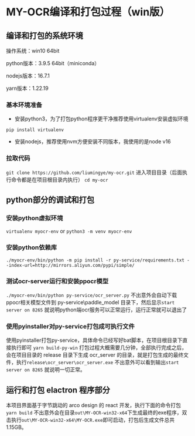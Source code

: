 # MY-OCR编译和打包过程（win版）

## 编译和打包的系统环境

操作系统：win10 64bit

python版本：3.9.5 64bit（miniconda）

nodejs版本：16.7.1

yarn版本：1.22.19

### 基本环境准备

- 安装python3，为了打包python程序更干净推荐使用virtualenv安装虚拟环境

`pip install virtualenv`

- 安装nodejs，推荐使用nvm方便安装不同版本，我使用的是node v16

### 拉取代码

`git clone https://github.com/liumingye/my-ocr.git`
进入项目目录（后面执行命令都是在项目根目录内执行）
`cd my-ocr`

## python部分的调试和打包

### 安装python虚拟环境

`virtualenv myocr-env` or `python3 -m venv myocr-env`

### 安装python依赖库

`./myocr-env/bin/python -m pip install -r py-service/requirements.txt --index-url=http://mirrors.aliyun.com/pypi/simple/`

### 测试ocr-server运行和安装ppocr模型

`./myocr-env/bin/python py-service/ocr_server.py`
不出意外会自动下载ppocr相关模型文件到 py-service\paddle_model 目录下，然后显示`start server on 8265` 就说明python端ocr服务可以正常运行，运行正常就可以退出了

### 使用pyinstaller对py-service打包成可执行文件

使用pyinstaller打包py-service，具体命令已经写好bat脚本，在项目根目录下直接执行即可
`yarn build-py-win`
打包过程大概需要几分钟，全部执行完成之后，会在项目目录的 release 目录下生成 ocr_server 的目录，就是打包生成的最终文件，执行`release\ocr_server\ocr_server.exe` 不出意外可以看到输出`start server on 8265` 就说明一切正常。

## 运行和打包 elactron 程序部分

本项目界面基于字节跳动的 arco design 的 react 开发，执行下面的命令打包
`yarn build`
不出意外会在目录`out\MY-OCR-win32-x64`下生成最终的exe程序，双击执行`out\MY-OCR-win32-x64\MY-OCR.exe`即可启动，打包后生成文件总共1.15GB。
